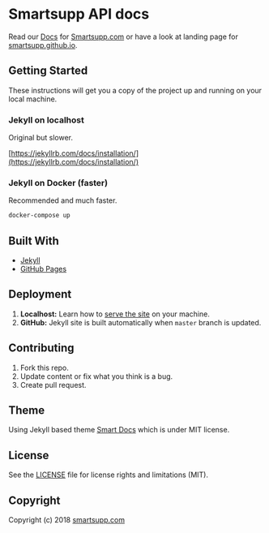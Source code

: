 # Smartsupp API docs

Read our [Docs](https://smartsupp.github.io/docs/) for [Smartsupp.com](https://www.smartsupp.com/) or have a look at landing page for [smartsupp.github.io](https://smartsupp.github.io/).

## Getting Started

These instructions will get you a copy of the project up and running on your local machine.

### Jekyll on localhost

Original but slower.

[https://jekyllrb.com/docs/installation/](https://jekyllrb.com/docs/installation/)

### Jekyll on Docker (faster)

Recommended and much faster.

```sh
docker-compose up
```

## Built With

* [Jekyll](https://jekyllrb.com/)
* [GitHub Pages](https://pages.github.com/)

## Deployment

1. **Localhost:** Learn how to [serve the site](https://jekyllrb.com/tutorials/using-jekyll-with-bundler/#serve-the-site) on your machine.
2. **GitHub:** Jekyll site is built automatically when `master` branch is updated.

## Contributing

1. Fork this repo.
2. Update content or fix what you think is a bug.
3. Create pull request.

## Theme

Using Jekyll based theme [Smart Docs](https://github.com/smartsupp/smart-docs/) which is under MIT license.

## License

See the [LICENSE](LICENSE.md) file for license rights and limitations (MIT).

## Copyright

Copyright (c) 2018 [smartsupp.com](https://www.smartsupp.com/)